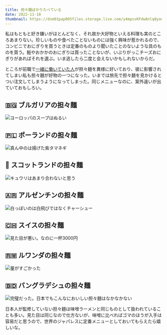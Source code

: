```yaml
---
title: 担々麺ばかりたべている
date: 2022-11-10
thumbnail: https://dsm01pap005files.storage.live.com/y4mpsvKFdw8nlq8yomMvM5Q2HnCO93vpzyf4ImuwFii7t8ApAydE1vlgMilCK3maOR9Zb0Tg_GvnNHp0nzqrE7Kw6_RSHf55UCZPJjMH7gem666jdqmYSmWktsr7VvGu2e5e6T9PzYIE9dsw3YjTzonwClMKY-9d4wXEJbD9CyYgVpHwVW620FKOGLNgnVWjRlT?width=1024&height=768&cropmode=none
---
```


私はもともと好き嫌いがほとんどなく、それ故か大好物といえる料理も実のところあまりない。珍しいものや食べたことないものには強く興味が惹かれるので、コンビニでおにぎりを買うときは定番のものより聞いたことのないような具のものを買う。鮭やおかかのおにぎりは買ったことないが、いぶりがっこチーズおにぎりがあればそれを選ぶ。いま逃したら二度と会えないかもしれないからだ。

ところが前職で[一緒に働いていた人](https://twitter.com/yotarokatayama)が担々麺を異様に好いており、彼に影響されてしまい私も担々麺が好物の一つになった。いまでは旅先で担々麺を見かけるとつい注文してしまうようになってしまった。同じメニューなのに、案外違いが出ていておもしろい。

## 🇧🇬 ブルガリアの担々麺

![ヨーロッパのスープはぬるい](https://img.xar.sh/i-6P46d9j-X2.jpg)

## 🇵🇱 ポーランドの担々麺

![真ん中のは揚げた紫タマネギ](https://dsm01pap005files.storage.live.com/y4mf-cOLFncofXy13qNuAhVDzLG2I_jCGck0QYGTFE0xyFNYKDvmzG3wN-9FDhPTcPeCBjnmxEy3HqbAXjJAS-iswkZR5ibn7nbP0oWIR0UevH-hOukYS0ZqWVZD1fRcTYqC_PAv6RTmkLOCnly9082asurb6nzSACylRHV_Iv9sRPSyRWOUtPRTU2DMfa1CuIa?width=1024&height=768&cropmode=none)

## 🏴󠁧󠁢󠁳󠁣󠁴󠁿 スコットランドの担々麺

![キュウリはあまり合わないと思う](https://img.xar.sh/i-82h3nnv-X2.jpg)

## 🇦🇷 アルゼンチンの担々麺

![白っぽいのは白飛びではなくチャーシュー](https://img.xar.sh/i-Rjj7BdW-X2.jpg)

## 🇨🇭 スイスの担々麺

![見た目が悪い。なのに一杯3000円](https://img.xar.sh/i-vrsJ5f6-X2.jpg)

## 🇷🇼 ルワンダの担々麺

![量がすごかった](https://img.xar.sh/i-VzbZJsN-X2.jpeg)

## 🇧🇩 バングラデシュの担々麺

![完璧だった。日本でもこんなにおいしい担々麺はなかなかない](https://dsm01pap005files.storage.live.com/y4mpsvKFdw8nlq8yomMvM5Q2HnCO93vpzyf4ImuwFii7t8ApAydE1vlgMilCK3maOR9Zb0Tg_GvnNHp0nzqrE7Kw6_RSHf55UCZPJjMH7gem666jdqmYSmWktsr7VvGu2e5e6T9PzYIE9dsw3YjTzonwClMKY-9d4wXEJbD9CyYgVpHwVW620FKOGLNgnVWjRlT?width=1024&height=768&cropmode=none)

日本人が監修していない担々麺は味噌ラーメンと同じものとして扱われていることも多い。見た目は同じなので仕方ないが、味噌に比べればゴマのほうが入手は容易だと思うので、世界のジャパレスに定番メニューとしておいてもらえたら嬉しいな。

